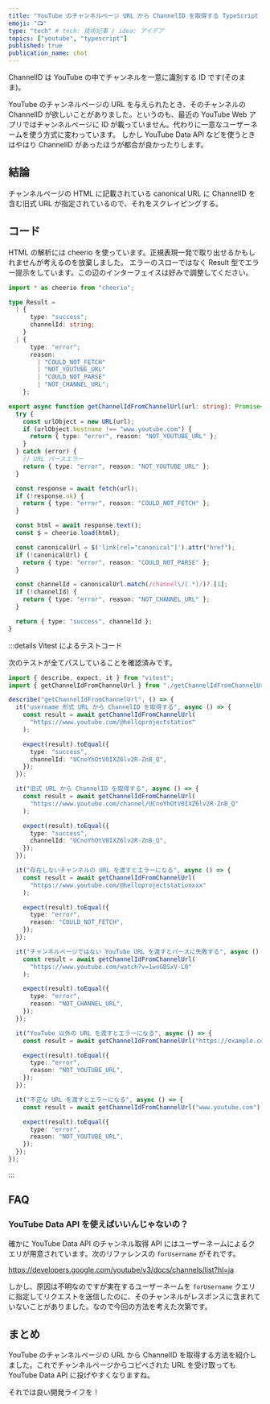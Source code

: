 ```yaml
---
title: "YouTube のチャンネルページ URL から ChannelID を取得する TypeScript コード"
emoji: "📺"
type: "tech" # tech: 技術記事 / idea: アイデア
topics: ["youtube", "typescript"]
published: true
publication_name: chot
---
```


ChannelID は YouTube の中でチャンネルを一意に識別する ID です(そのまま)。

YouTube のチャンネルページの URL を与えられたとき、そのチャンネルの ChannelID が欲しいことがありました。というのも、最近の YouTube Web アプリではチャンネルページに ID が載っていません。代わりに一意なユーザーネームを使う方式に変わっています。
しかし YouTube Data API などを使うときはやはり ChannelID があったほうが都合が良かったりします。

## 結論

チャンネルページの HTML に記載されている canonical URL に ChannelID を含む旧式 URL が指定されているので、それをスクレイピングする。

## コード

HTML の解析には cheerio を使っています。正規表現一発で取り出せるかもしれませんが考えるのを放棄しました。
エラーのスローではなく Result 型でエラー提示をしています。この辺のインターフェイスは好みで調整してください。

```typescript
import * as cheerio from "cheerio";

type Result =
  | {
      type: "success";
      channelId: string;
    }
  | {
      type: "error";
      reason:
        | "COULD_NOT_FETCH"
        | "NOT_YOUTUBE_URL"
        | "COULD_NOT_PARSE"
        | "NOT_CHANNEL_URL";
    };

export async function getChannelIdFromChannelUrl(url: string): Promise<Result> {
  try {
    const urlObject = new URL(url);
    if (urlObject.hostname !== "www.youtube.com") {
      return { type: "error", reason: "NOT_YOUTUBE_URL" };
    }
  } catch (error) {
    // URL パースエラー
    return { type: "error", reason: "NOT_YOUTUBE_URL" };
  }

  const response = await fetch(url);
  if (!response.ok) {
    return { type: "error", reason: "COULD_NOT_FETCH" };
  }

  const html = await response.text();
  const $ = cheerio.load(html);

  const canonicalUrl = $('link[rel="canonical"]').attr("href");
  if (!canonicalUrl) {
    return { type: "error", reason: "COULD_NOT_PARSE" };
  }

  const channelId = canonicalUrl.match(/channel\/(.*)/)?.[1];
  if (!channelId) {
    return { type: "error", reason: "NOT_CHANNEL_URL" };
  }

  return { type: "success", channelId };
}
```

:::details Vitest によるテストコード

次のテストが全てパスしていることを確認済みです。

```typescript
import { describe, expect, it } from "vitest";
import { getChannelIdFromChannelUrl } from "./getChannelIdFromChannelUrl";

describe("getChannelIdFromChannelUrl", () => {
  it("username 形式 URL から ChannelID を取得する", async () => {
    const result = await getChannelIdFromChannelUrl(
      "https://www.youtube.com/@helloprojectstation"
    );

    expect(result).toEqual({
      type: "success",
      channelId: "UCnoYhOtV0IXZ6lv2R-ZnB_Q",
    });
  });

  it("旧式 URL から ChannelID を取得する", async () => {
    const result = await getChannelIdFromChannelUrl(
      "https://www.youtube.com/channel/UCnoYhOtV0IXZ6lv2R-ZnB_Q"
    );

    expect(result).toEqual({
      type: "success",
      channelId: "UCnoYhOtV0IXZ6lv2R-ZnB_Q",
    });
  });

  it("存在しないチャンネルの URL を渡すとエラーになる", async () => {
    const result = await getChannelIdFromChannelUrl(
      "https://www.youtube.com/@helloprojectstationxxx"
    );

    expect(result).toEqual({
      type: "error",
      reason: "COULD_NOT_FETCH",
    });
  });

  it("チャンネルページではない YouTube URL を渡すとパースに失敗する", async () => {
    const result = await getChannelIdFromChannelUrl(
      "https://www.youtube.com/watch?v=1woGBSxV-L0"
    );

    expect(result).toEqual({
      type: "error",
      reason: "NOT_CHANNEL_URL",
    });
  });

  it("YouTube 以外の URL を渡すとエラーになる", async () => {
    const result = await getChannelIdFromChannelUrl("https://example.com");

    expect(result).toEqual({
      type: "error",
      reason: "NOT_YOUTUBE_URL",
    });
  });

  it("不正な URL を渡すとエラーになる", async () => {
    const result = await getChannelIdFromChannelUrl("www.youtube.com");

    expect(result).toEqual({
      type: "error",
      reason: "NOT_YOUTUBE_URL",
    });
  });
});
```

:::

## FAQ

### YouTube Data API を使えばいいんじゃないの？

確かに YouTube Data API のチャンネル取得 API にはユーザーネームによるクエリが用意されています。次のリファレンスの `forUsername` がそれです。

https://developers.google.com/youtube/v3/docs/channels/list?hl=ja

しかし、原因は不明なのですが実在するユーザーネームを `forUsername` クエリに指定してリクエストを送信したのに、そのチャンネルがレスポンスに含まれていないことがありました。なので今回の方法を考えた次第です。

## まとめ

YouTube のチャンネルページの URL から ChannelID を取得する方法を紹介しました。これでチャンネルページからコピペされた URL を受け取っても YouTube Data API に投げやすくなりますね。

それでは良い開発ライフを！

